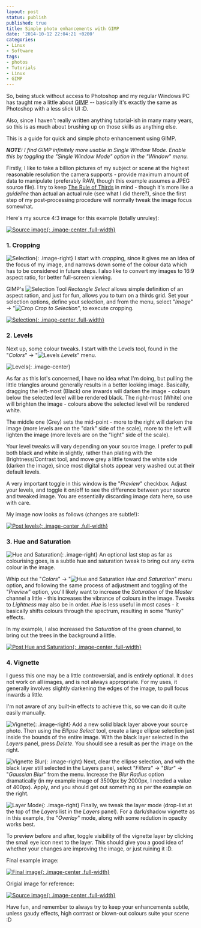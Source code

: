 ```yaml
---
layout: post
status: publish
published: true
title: Simple photo enhancements with GIMP
date: '2014-10-12 22:04:21 +0200'
categories:
- Linux
- Software
tags:
- photos
- Tutorials
- Linux
- GIMP
---
```


So, being stuck without access to Photoshop and my regular Windows PC
has taught me a little about [GIMP](http://gimp.org/) -- basically it's
exactly the same as Photoshop with a less slick UI :D.

Also, since I haven't really written anything tutorial-ish in many many
years, so this is as much about brushing up on those skills as anything
else.

This is a guide for quick and simple photo enhancement using GIMP.

<!--more-->

***NOTE:** I find GIMP infinitely more usable in Single Window Mode.
Enable this by toggling the "Single Window Mode" option in the "Window"
menu.*

Firstly, I like to take a billion pictures of my subject or scene at the
highest reasonable resolution the camera supports - provide maximum
amount of data to manipulate (preferably RAW, though this example
assumes a JPEG source file). I try to keep [The Rule of
Thirds](https://en.wikipedia.org/wiki/Rule_of_thirds) in mind - though
it's more like a *guideline* than actual an actual rule (see what I did
there?), since the first step of my post-processing procedure will
normally tweak the image focus somewhat.

Here's my source 4:3 image for this example (totally unruley):

[![Source image](/assets/posts/2014-10-12-gimp/00-source.jpg){: .image-center .full-width}](/assets/posts/2014-10-12-gimp/00-source.jpg)

### 1. Cropping

![Selection](/assets/posts/2014-10-12-gimp/01-selection2.png){: .image-right} I start with
cropping, since it gives me an idea of the focus of my image, and
narrows down some of the colour data which has to be considered in
future steps. I also like to convert my images to 16:9 aspect ratio, for
better full-screen viewing.

GIMP's ![Selection
Tool](/assets/posts/2014-10-12-gimp/01-selection-tool.png) *Rectangle Select*
allows simple definition of an aspect ration, and just for fun, allows
you to turn on a thirds grid. Set your selection options, define yout
selection, and from the menu, select "*Image*" -&gt;
"![Crop](/assets/posts/2014-10-12-gimp/01-crop.png) *Crop to Selection*",
to execute cropping.

[![Selection](/assets/posts/2014-10-12-gimp/02-selection.jpg){: .image-center .full-width}](/assets/posts/2014-10-12-gimp/02-selection.jpg)

### 2. Levels

Next up, some colour tweaks. I start with the Levels tool, found in the
"*Colors*" -&gt; "![Levels](/assets/posts/2014-10-12-gimp/03-levels-tool.png) *Levels*" menu.

![Levels](/assets/posts/2014-10-12-gimp/03-levels.png){: .image-center}

As far as this lot's concerned, I have no idea what I'm doing, but
pulling the little triangles around generally results in a better
looking image. Basically, dragging the left-most (Black) one inwards
will darken the image - colours below the selected level will be
rendered black. The right-most (White) one will brighten the image -
colours above the selected level will be rendered white.

The middle one (Grey) sets the mid-point - more to the right will darken
the image (more levels are on the "dark" side of the scale), more to the
left will lighten the image (more levels are on the "light" side of the
scale).

Your level tweaks will vary depending on your source image. I prefer to
pull both black and white in slightly, rather than plating with the
Brightness/Contrast tool, and move grey a little toward the white side
(darken the image), since most digital shots appear very washed out at
their default levels.

A very important toggle in this window is the "*Preview*" checkbox.
Adjust your levels, and toggle it on/off to see the difference between
your source and tweaked image. You are essentially discarding image data
here, so use with care.

My image now looks as follows (changes are subtle!):

[![Post levels](/assets/posts/2014-10-12-gimp/04-post-levels.jpg){: .image-center .full-width}](/assets/posts/2014-10-12-gimp/04-post-levels.jpg)

### 3. Hue and Saturation

![Hue and Saturation](/assets/posts/2014-10-12-gimp/06-hue-sat.png){: .image-right}
An optional last stop as far as colourising goes, is a subtle hue and 
saturation tweak to bring out any extra colour in the image.

Whip out the "*Colors*" -&gt; 
"![Hue and Saturation](/assets/posts/2014-10-12-gimp/05-hue-sat-tool.png) *Hue and Saturation*"
menu option, and following the same process of adjustment and toggling
of the "*Preview*" option, you'll likely want to increase the
*Saturation* of the *Master* channel a little - this increases the
vibrance of colours in the image. Tweaks to *Lightness* may also be in
order. *Hue* is less useful in most cases - it basically shifts colours
through the spectrum, resulting in some "funky" effects.

In my example, I also increased the *Saturation* of the green channel,
to bring out the trees in the background a little.

[![Post Hue and Saturation](/assets/posts/2014-10-12-gimp/07-post-hue-sat.jpg){: .image-center .full-width}](/assets/posts/2014-10-12-gimp/07-post-hue-sat.jpg)

### 4. Vignette

I guess this one may be a little controversial, and is entirely
optional. It does not work on all images, and is not always appropriate.
For my uses, it generally involves slightly darkening the edges of the
image, to pull focus inwards a little.

I'm not aware of any built-in effects to achieve this, so we can do it
quite easily manually.

![Vignette](/assets/posts/2014-10-12-gimp/07-vignette-base.jpg){: .image-right}
Add a new solid black layer above your source photo. Then using the *Ellipse Select* tool,
create a large ellipse selection just inside the bounds of the entire
image. With the black layer selected in the *Layers* panel, press
*Delete*. You should see a result as per the image on the right.

![Vignette Blur](/assets/posts/2014-10-12-gimp/08-vignette-blur.jpg){: .image-right}
Next, clear the ellipse selection, and with the black layer still selected in the Layers
panel, select "*Filters*" -&gt; "*Blur*" -&gt; "*Gaussian Blur*" from
the menu. Increase the *Blur Radius* option dramatically (in my example
image of 3500px by 2000px, I needed a value of 400px). Apply, and you
should get out something as per the example on the right.

![Layer Mode](/assets/posts/2014-10-12-gimp/09-layer-setting.png){: .image-right}
Finally, we tweak the layer mode (drop-list at the top of the *Layers* list in the *Layers*
panel). For a dark/shadow vignette as in this example, the "*Overlay*"
mode, along with some redution in opacity works best.

To preview before and after, toggle visibility of the vignette layer by
clicking the small eye icon next to the layer. This should give you a
good idea of whether your changes are improving the image, or just
ruining it :D.

Final example image:

[![Final image](/assets/posts/2014-10-12-gimp/10-post-vignette.jpg){: .image-center .full-width}](/assets/posts/2014-10-12-gimp/10-post-vignette.jpg)

Origial image for reference:

[![Source image](/assets/posts/2014-10-12-gimp/00-source.jpg){: .image-center .full-width}](/assets/posts/2014-10-12-gimp/00-source.jpg)

Have fun, and remember to always try to keep your enhancements subtle,
unless gaudy effects, high contrast or blown-out colours suite your
scene :D
